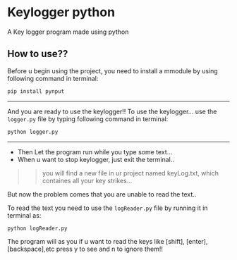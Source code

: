 # Keylogger python
A Key logger program made using python

## How to use??
Before u begin using the project, you need to install a mmodule by using following command in terminal:
```bash
pip install pynput
```
---
And you are ready to use the keylogger!!
To use the keylogger... use the `logger.py` file by typing following command in terminal:

```bash
python logger.py
```
---
* Then Let the program run while you type some text...
* When u want to stop keylogger, just exit the terminal..

>> you will find a new file in ur project named keyLog.txt, which containes all your key strikes...

But now the problem comes that you are unable to read the text..

To read the text you need to use the `logReader.py` file by running it in terminal as:
```bash
python logReader.py
```
The program will as you if u want to read the keys like [shift], [enter],[backspace],etc press y to see and n to ignore them!!

